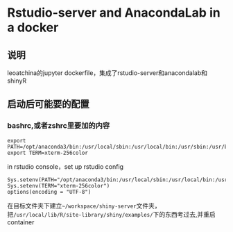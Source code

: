 # Rstudio-server and AnacondaLab in a docker
## 说明
leoatchina的jupyter dockerfile，集成了rstudio-server和anacondalab和shinyR
## 启动后可能要的配置 
### bashrc,或者zshrc里要加的内容
```
export PATH=/opt/anaconda3/bin:/usr/local/sbin:/usr/local/bin:/usr/sbin:/usr/bin:/sbin:/bin
export TERM=xterm-256color
```
in rstudio console，set up rstudio config
```
Sys.setenv(PATH="/opt/anaconda3/bin:/usr/local/sbin:/usr/local/bin:/usr/sbin:/usr/bin:/sbin:/bin")
Sys.setenv(TERM="xterm-256color")
options(encoding = "UTF-8")
```

在目标文件夹下建立`~/workspace/shiny-server`文件夹，把`/usr/local/lib/R/site-library/shiny/examples/`下的东西考过去,并重启container
